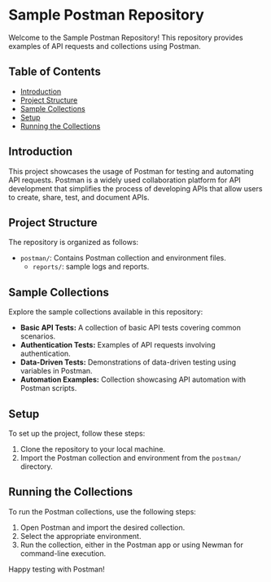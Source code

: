 # Sample Postman Repository

Welcome to the Sample Postman Repository! This repository provides examples of API requests and collections using Postman. 

## Table of Contents

- [Introduction](#introduction)
- [Project Structure](#project-structure)
- [Sample Collections](#sample-collections)
- [Setup](#setup)
- [Running the Collections](#running-the-collections)


## Introduction

This project showcases the usage of Postman for testing and automating API requests. Postman is a widely used collaboration platform for API development that simplifies the process of developing APIs that allow users to create, share, test, and document APIs.

## Project Structure

The repository is organized as follows:

- `postman/`: Contains Postman collection and environment files.
    -  `reports/`: sample logs and reports.


## Sample Collections

Explore the sample collections available in this repository:

- **Basic API Tests:** A collection of basic API tests covering common scenarios.
- **Authentication Tests:** Examples of API requests involving authentication.
- **Data-Driven Tests:** Demonstrations of data-driven testing using variables in Postman.
- **Automation Examples:** Collection showcasing API automation with Postman scripts.

## Setup

To set up the project, follow these steps:

1. Clone the repository to your local machine.
2. Import the Postman collection and  environment from the `postman/` directory.

## Running the Collections

To run the Postman collections, use the following steps:

1. Open Postman and import the desired collection.
2. Select the appropriate environment.
3. Run the collection, either in the Postman app or using Newman for command-line execution.


Happy testing with Postman!

